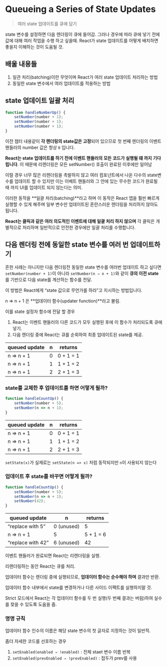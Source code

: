 # Queueing a Series of State Updates

> 여러 state 업데이트를 큐에 담기

state 변수를 설정하면 다음 렌더링이 큐에 들어감. 그러나 경우에 따라 큐에 넣기 전에 값에 대해 여러 작업을 수행 하고 싶을때. React가 state 업데이트를 어떻게 배치하면 좋을지 이해하는 것이 도움될 것.

## 배울 내용들

1. 일관 처리(batching)이란 무엇이며 React가 여러 state 업데이트 처리하는 방법
2. 동일한 state 변수에서 여러 업데이트를 적용하는 방법

## state 업데이트 일괄 처리

```javascript
function handleNumberUp() {
	setNumber(number + 1);
	setNumber(number + 1);
	setNumber(number + 1);
}
```

이전 챕터 내용같이 **각 렌더링의 state값은 고정**되어 있으므로 첫 번쨰 렌더링의 이벤트 핸들러의 number 값은 항상 `0` 입니다.

**React는 state 업데이트를 하기 전에 이벤트 핸들러의 모든 코드가 실행될 떄 까지 기다립니다**. 이 때문에 리렌더링은 모든 setNumber() 호출이 완료된 이후에만 일어남

이럴 경우 너무 많은 리렌더링을 촉발하지 않고 여러 컴포넌트에서 나온 다수의 state변수를 업데이트 할 수 있지만 이는 이베트 핸들러와 그 안에 있는 무수한 코드가 완료될 때 까지 UI를 업데이트 되지 않는다는 의미.

이러한 동작을 **일괄 처리(batching)**라고 하며 이 동작은 React 앱을 훨씬 빠르게 실행할 수 있게 해주며 일부 변수만 업데이트된 혼란스러운 렌더링을 처리하지 않아도 됩니다.

**React는 클릭과 같은 여러 의도적인 이벤트에 대해 일괄 처리 하지 않으며** 각 클릭은 개별적으로 처리하며 일반적으로 안전한 경우에만 일괄 처리를 수행합니다.

## **다음 렌더링 전에 동일한 state 변수를 여러 번 업데이트하기**

흔한 사례는 아니지만 다음 렌더링전 동일한 state 변수를 여러번 업데이트 하고 싶다면 `setNumber(number + 1)`이 아니라 `setNumber(n ⇒ n + 1)`와 같이 **큐의 이전 state**를 기반으로 다음 state를 계산하는 함수를 전달.

이 방법은 React에게 “state 값으로 무언가를 하라”고 지시하는 방법입니다.

n ⇒ n + 1 은 **업데이터 함수(updater function)**라고 불림.

이를 state 설정자 함수에 전달 할 경우

1. React는 이벤트 핸들러의 다른 코드가 모두 실행된 후에 이 함수가 처리되도록 큐에 넣기.
2. 다음 렌더링 중에 React는 큐를 순회하여 최종 업데이트된 state를 제공.

| queued update | n | returns |
| --- | --- | --- |
| n => n + 1 | 0 | 0 + 1 = 1 |
| n => n + 1 | 1 | 1 + 1 = 2 |
| n => n + 1 | 2 | 2 + 1 = 3 |

### state를 교체한 후 업데이트를 하면 어떻게 될까?

```javascript
function handleCountUp() {
	setNumber(number + 5);
	setNumber(n => n + 1);
}
```

| queued update | n | returns |
| --- | --- | --- |
| n => n + 1 | 0 | 0 + 1 = 1 |
| n => n + 1 | 1 | 1 + 1 = 2 |
| n => n + 1 | 2 | 2 + 1 = 3 |

`setState(x)`가 실제로는 `setState(n => x)` 처럼 동작되지만 `n`이 사용되지 않는다

### **업데이트 후 state를 바꾸면 어떻게 될까?**

```javascript
function handleCountUp() {
	setNumber(number + 5);
	setNumber(n => n + 1);
	setNumber(42);
}
```

| queued update | n | returns |
| --- | --- | --- |
| “replace with 5” | 0 (unused) | 5 |
| n => n + 1 | 5 | 5 + 1 = 6 |
| “replace with 42” | 6 (unused) | 42 |

이벤트 핸들러가 완료되면 React는 리렌더링을 실행. 

리렌더링하는 동안 React는 큐를 처리.

업데이터 함수는 렌더링 중에 실행되므로, **업데이터 함수는 순수해야 하며** 결과만 반환.

업데이터 함수 내부에서 state를 변경하거나 다른 사이드 이팩트를 실행하지말 것. 

Strict 모드에서 React는 각 업데이터 함수를 두 번 실행(두 번째 결과는 버림)하여 실수를 찾을 수 있도록 도움을 줌.

### 명명 규칙

업데이터 함수 인수의 이름은 해당 state 변수의 첫 글자로 지정하는 것이 일반적.

좀더 자세한 코드를 선호하는 경우 

1. `setEnabled(enabled ⇒ !enabled)` : 전체 staet 변수 이름 반복
2. `setEnabled(prevEnabled ⇒ !prevEnabled)` : 접두가 prev를 사용
